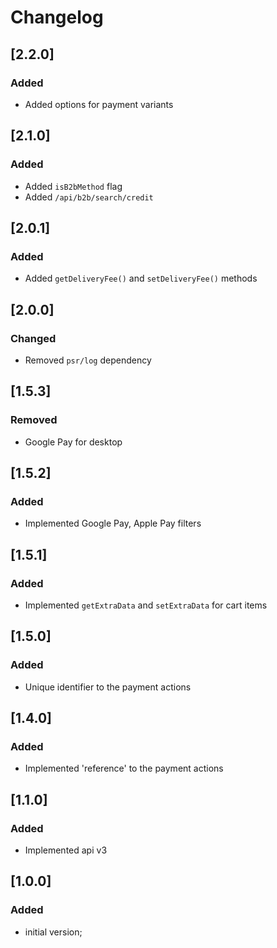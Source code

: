 # Changelog

## [2.2.0]
### Added
- Added options for payment variants

## [2.1.0]
### Added
- Added `isB2bMethod` flag
- Added `/api/b2b/search/credit`

## [2.0.1]
### Added
- Added `getDeliveryFee()` and `setDeliveryFee()` methods

## [2.0.0]
### Changed
- Removed `psr/log` dependency

## [1.5.3]
### Removed
- Google Pay for desktop
 
## [1.5.2]
### Added
- Implemented Google Pay, Apple Pay filters

## [1.5.1]
### Added
- Implemented `getExtraData` and `setExtraData` for cart items

## [1.5.0]
### Added
- Unique identifier to the payment actions

## [1.4.0]
### Added
- Implemented 'reference' to the payment actions
 
## [1.1.0]
### Added
- Implemented api v3

## [1.0.0]
### Added
- initial version;
